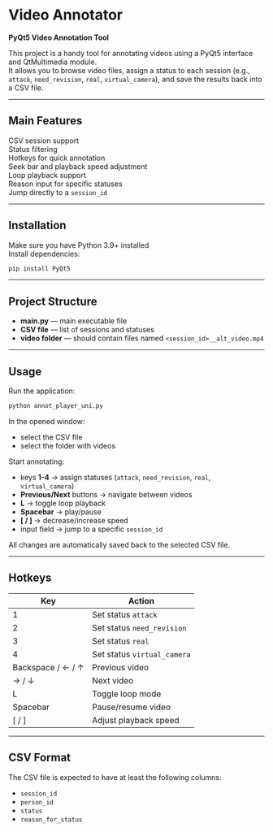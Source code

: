 
# Video Annotator

**PyQt5 Video Annotation Tool**

This project is a handy tool for annotating videos using a PyQt5 interface and QtMultimedia module.  
It allows you to browse video files, assign a status to each session (e.g., `attack`, `need_revision`, `real`, `virtual_camera`), and save the results back into a CSV file.

---

## Main Features

CSV session support  
Status filtering  
Hotkeys for quick annotation  
Seek bar and playback speed adjustment  
Loop playback support  
Reason input for specific statuses  
Jump directly to a `session_id`

---

## Installation

Make sure you have Python 3.9+ installed  
Install dependencies:
```bash
pip install PyQt5
```

---

## Project Structure

- **main.py** — main executable file  
- **CSV file** — list of sessions and statuses  
- **video folder** — should contain files named `<session_id>__alt_video.mp4`

---

## Usage

Run the application:
```bash
python annot_player_uni.py
```

In the opened window:
- select the CSV file  
- select the folder with videos  

Start annotating:
- keys **1-4** → assign statuses (`attack`, `need_revision`, `real`, `virtual_camera`)  
- **Previous/Next** buttons → navigate between videos  
- **L** → toggle loop playback  
- **Spacebar** → play/pause  
- **[ / ]** → decrease/increase speed  
- input field → jump to a specific `session_id`

All changes are automatically saved back to the selected CSV file.

---

## Hotkeys

| Key                  | Action                               |
|----------------------|-------------------------------------|
| 1                   | Set status `attack`                 |
| 2                   | Set status `need_revision`          |
| 3                   | Set status `real`                  |
| 4                   | Set status `virtual_camera`        |
| Backspace / ← / ↑   | Previous video                     |
| → / ↓              | Next video                          |
| L                  | Toggle loop mode                    |
| Spacebar           | Pause/resume video                  |
| [ / ]              | Adjust playback speed               |

---

## CSV Format

The CSV file is expected to have at least the following columns:
- `session_id`
- `person_id`
- `status`
- `reason_for_status`
